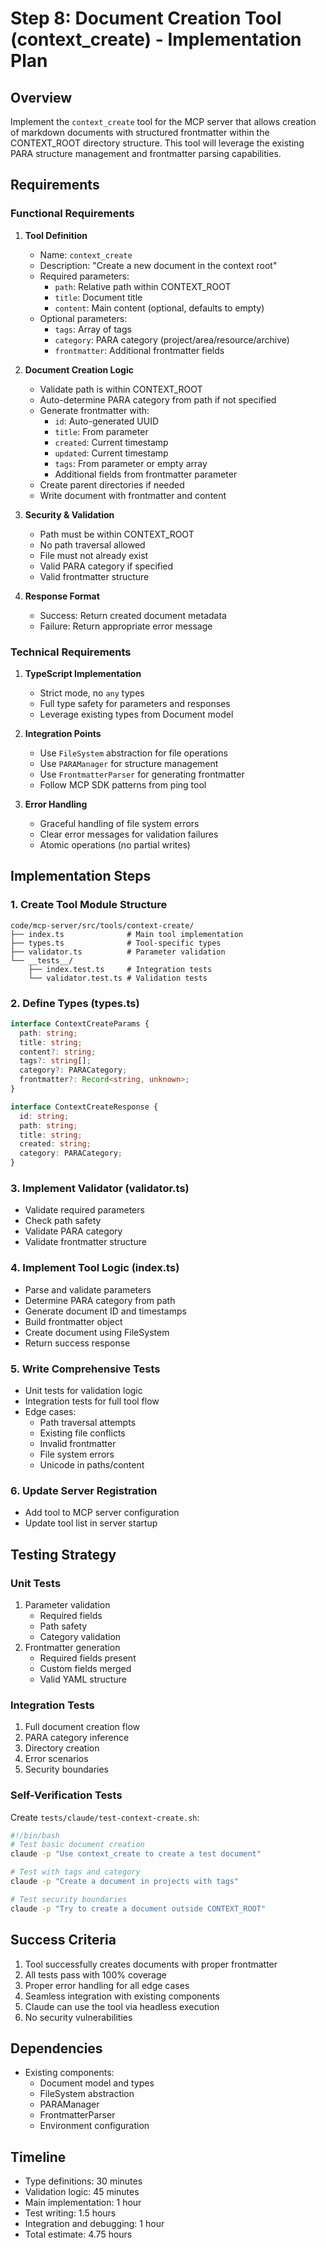 # Step 8: Document Creation Tool (context_create) - Implementation Plan

## Overview

Implement the `context_create` tool for the MCP server that allows creation of markdown documents with structured frontmatter within the CONTEXT_ROOT directory structure. This tool will leverage the existing PARA structure management and frontmatter parsing capabilities.

## Requirements

### Functional Requirements

1. **Tool Definition**

   - Name: `context_create`
   - Description: "Create a new document in the context root"
   - Required parameters:
     - `path`: Relative path within CONTEXT_ROOT
     - `title`: Document title
     - `content`: Main content (optional, defaults to empty)
   - Optional parameters:
     - `tags`: Array of tags
     - `category`: PARA category (project/area/resource/archive)
     - `frontmatter`: Additional frontmatter fields

2. **Document Creation Logic**

   - Validate path is within CONTEXT_ROOT
   - Auto-determine PARA category from path if not specified
   - Generate frontmatter with:
     - `id`: Auto-generated UUID
     - `title`: From parameter
     - `created`: Current timestamp
     - `updated`: Current timestamp
     - `tags`: From parameter or empty array
     - Additional fields from frontmatter parameter
   - Create parent directories if needed
   - Write document with frontmatter and content

3. **Security & Validation**

   - Path must be within CONTEXT_ROOT
   - No path traversal allowed
   - File must not already exist
   - Valid PARA category if specified
   - Valid frontmatter structure

4. **Response Format**
   - Success: Return created document metadata
   - Failure: Return appropriate error message

### Technical Requirements

1. **TypeScript Implementation**

   - Strict mode, no `any` types
   - Full type safety for parameters and responses
   - Leverage existing types from Document model

2. **Integration Points**

   - Use `FileSystem` abstraction for file operations
   - Use `PARAManager` for structure management
   - Use `FrontmatterParser` for generating frontmatter
   - Follow MCP SDK patterns from ping tool

3. **Error Handling**
   - Graceful handling of file system errors
   - Clear error messages for validation failures
   - Atomic operations (no partial writes)

## Implementation Steps

### 1. Create Tool Module Structure

```
code/mcp-server/src/tools/context-create/
├── index.ts              # Main tool implementation
├── types.ts              # Tool-specific types
├── validator.ts          # Parameter validation
└── __tests__/
    ├── index.test.ts     # Integration tests
    └── validator.test.ts # Validation tests
```

### 2. Define Types (types.ts)

```typescript
interface ContextCreateParams {
  path: string;
  title: string;
  content?: string;
  tags?: string[];
  category?: PARACategory;
  frontmatter?: Record<string, unknown>;
}

interface ContextCreateResponse {
  id: string;
  path: string;
  title: string;
  created: string;
  category: PARACategory;
}
```

### 3. Implement Validator (validator.ts)

- Validate required parameters
- Check path safety
- Validate PARA category
- Validate frontmatter structure

### 4. Implement Tool Logic (index.ts)

- Parse and validate parameters
- Determine PARA category from path
- Generate document ID and timestamps
- Build frontmatter object
- Create document using FileSystem
- Return success response

### 5. Write Comprehensive Tests

- Unit tests for validation logic
- Integration tests for full tool flow
- Edge cases:
  - Path traversal attempts
  - Existing file conflicts
  - Invalid frontmatter
  - File system errors
  - Unicode in paths/content

### 6. Update Server Registration

- Add tool to MCP server configuration
- Update tool list in server startup

## Testing Strategy

### Unit Tests

1. Parameter validation
   - Required fields
   - Path safety
   - Category validation
2. Frontmatter generation
   - Required fields present
   - Custom fields merged
   - Valid YAML structure

### Integration Tests

1. Full document creation flow
2. PARA category inference
3. Directory creation
4. Error scenarios
5. Security boundaries

### Self-Verification Tests

Create `tests/claude/test-context-create.sh`:

```bash
#!/bin/bash
# Test basic document creation
claude -p "Use context_create to create a test document"

# Test with tags and category
claude -p "Create a document in projects with tags"

# Test security boundaries
claude -p "Try to create a document outside CONTEXT_ROOT"
```

## Success Criteria

1. Tool successfully creates documents with proper frontmatter
2. All tests pass with 100% coverage
3. Proper error handling for all edge cases
4. Seamless integration with existing components
5. Claude can use the tool via headless execution
6. No security vulnerabilities

## Dependencies

- Existing components:
  - Document model and types
  - FileSystem abstraction
  - PARAManager
  - FrontmatterParser
  - Environment configuration

## Timeline

- Type definitions: 30 minutes
- Validation logic: 45 minutes
- Main implementation: 1 hour
- Test writing: 1.5 hours
- Integration and debugging: 1 hour
- Total estimate: 4.75 hours
